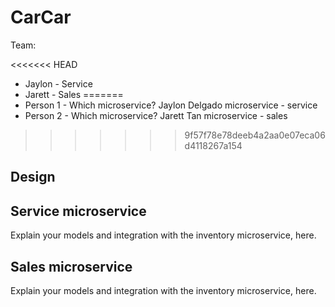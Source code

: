 # CarCar

Team:

<<<<<<< HEAD
* Jaylon - Service
* Jarett - Sales
=======
* Person 1 - Which microservice?
Jaylon Delgado microservice - service
* Person 2 - Which microservice?
Jarett Tan microservice - sales
>>>>>>> 9f57f78e78deeb4a2aa0e07eca06d4118267a154

## Design

## Service microservice

Explain your models and integration with the inventory
microservice, here.

## Sales microservice

Explain your models and integration with the inventory
microservice, here.
